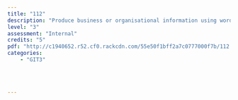 ```yaml
---
title: "112"
description: "Produce business or organisational information using word processing functions"
level: "3"
assessment: "Internal"
credits: "5"
pdf: "http://c1940652.r52.cf0.rackcdn.com/55e50f1bff2a7c0777000f7b/112.pdf"
categories:
    - "GIT3"
    
    
    
    
---
```


